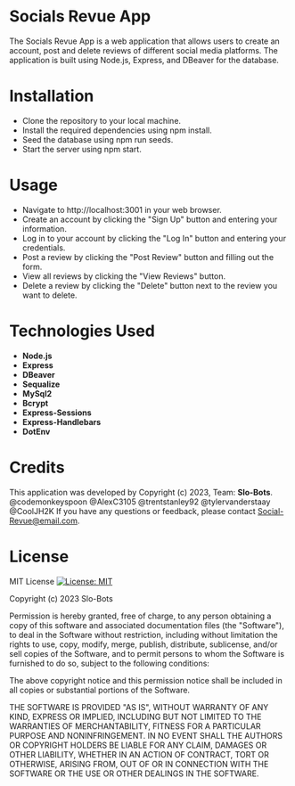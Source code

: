 # Socials Revue App
The Socials Revue App is a web application that allows users to create an account, post and delete reviews of different social media platforms. The application is built using Node.js, Express, and DBeaver for the database.

# Installation
* Clone the repository to your local machine.
* Install the required dependencies using npm install.
* Seed the database using npm run seeds.
* Start the server using npm start.
# Usage
* Navigate to http://localhost:3001 in your web browser.
* Create an account by clicking the "Sign Up" button and entering your information.
* Log in to your account by clicking the "Log In" button and entering your credentials.
* Post a review by clicking the "Post Review" button and filling out the form.
* View all reviews by clicking the "View Reviews" button.
* Delete a review by clicking the "Delete" button next to the review you want to delete.
# Technologies Used
* **Node.js**
* **Express**
* **DBeaver**
* **Sequalize**
* **MySql2**
* **Bcrypt**
* **Express-Sessions**
* **Express-Handlebars**
* **DotEnv**
# Credits
This application was developed by Copyright (c) 2023, Team: **Slo-Bots**. @codemonkeyspoon @AlexC3105 @trentstanley92 @tylervanderstaay @CoolJH2K
If you have any questions or feedback, please contact Social-Revue@email.com.

# License
 MIT License [![License: MIT](https://img.shields.io/badge/License-MIT-yellow.svg)](https://opensource.org/licenses/MIT)

Copyright (c) 2023 Slo-Bots

Permission is hereby granted, free of charge, to any person obtaining a copy
of this software and associated documentation files (the "Software"), to deal
in the Software without restriction, including without limitation the rights
to use, copy, modify, merge, publish, distribute, sublicense, and/or sell
copies of the Software, and to permit persons to whom the Software is
furnished to do so, subject to the following conditions:

The above copyright notice and this permission notice shall be included in all
copies or substantial portions of the Software.

THE SOFTWARE IS PROVIDED "AS IS", WITHOUT WARRANTY OF ANY KIND, EXPRESS OR
IMPLIED, INCLUDING BUT NOT LIMITED TO THE WARRANTIES OF MERCHANTABILITY,
FITNESS FOR A PARTICULAR PURPOSE AND NONINFRINGEMENT. IN NO EVENT SHALL THE
AUTHORS OR COPYRIGHT HOLDERS BE LIABLE FOR ANY CLAIM, DAMAGES OR OTHER
LIABILITY, WHETHER IN AN ACTION OF CONTRACT, TORT OR OTHERWISE, ARISING FROM,
OUT OF OR IN CONNECTION WITH THE SOFTWARE OR THE USE OR OTHER DEALINGS IN THE
SOFTWARE.